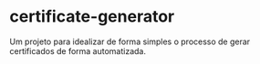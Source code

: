 # certificate-generator
Um projeto para idealizar de forma simples o processo de gerar certificados de forma automatizada.
